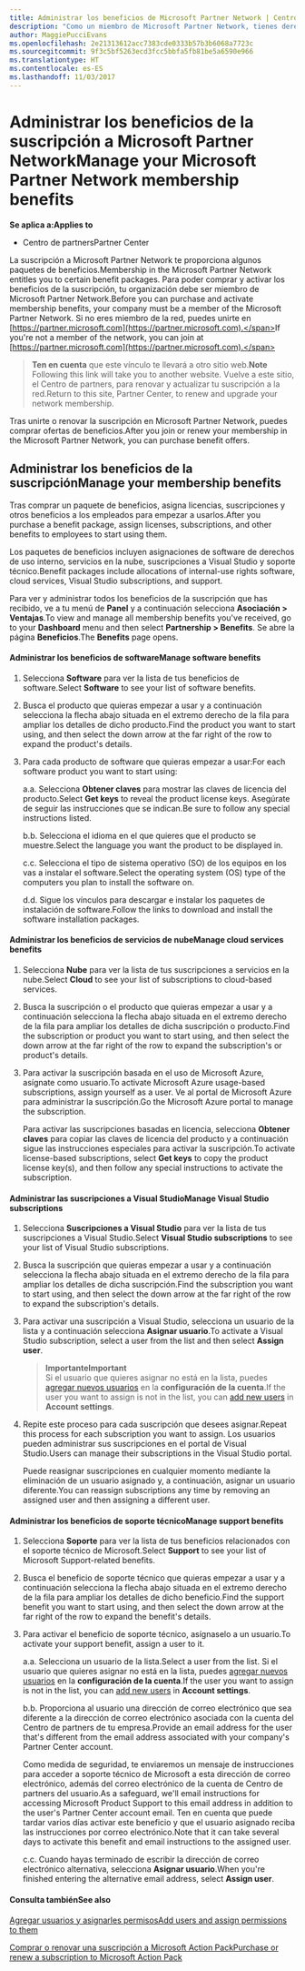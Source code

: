 ```yaml
---
title: Administrar los beneficios de Microsoft Partner Network | Centro de partners
description: "Como un miembro de Microsoft Partner Network, tienes derecho a determinados beneficios de suscripción. Explica cómo activar y administrar los beneficios de suscripción en el Centro de partners."
author: MaggiePucciEvans
ms.openlocfilehash: 2e21313612acc7383cde0333b57b3b6068a7723c
ms.sourcegitcommit: 9f3c5bf5263ecd3fcc5bbfa5fb81be5a6590e966
ms.translationtype: HT
ms.contentlocale: es-ES
ms.lasthandoff: 11/03/2017
---
```

# <a name="manage-your-microsoft-partner-network-membership-benefits"></a><span data-ttu-id="bced2-104">Administrar los beneficios de la suscripción a Microsoft Partner Network</span><span class="sxs-lookup"><span data-stu-id="bced2-104">Manage your Microsoft Partner Network membership benefits</span></span>

**<span data-ttu-id="bced2-105">Se aplica a:</span><span class="sxs-lookup"><span data-stu-id="bced2-105">Applies to</span></span>**

-  <span data-ttu-id="bced2-106">Centro de partners</span><span class="sxs-lookup"><span data-stu-id="bced2-106">Partner Center</span></span>

<span data-ttu-id="bced2-107">La suscripción a Microsoft Partner Network te proporciona algunos paquetes de beneficios.</span><span class="sxs-lookup"><span data-stu-id="bced2-107">Membership in the Microsoft Partner Network entitles you to certain benefit packages.</span></span> <span data-ttu-id="bced2-108">Para poder comprar y activar los beneficios de la suscripción, tu organización debe ser miembro de Microsoft Partner Network.</span><span class="sxs-lookup"><span data-stu-id="bced2-108">Before you can purchase and activate membership benefits, your company must be a member of the Microsoft Partner Network.</span></span> <span data-ttu-id="bced2-109">Si no eres miembro de la red, puedes unirte en [https://partner.microsoft.com](https://partner.microsoft.com).</span><span class="sxs-lookup"><span data-stu-id="bced2-109">If you're not a member of the network, you can join at [https://partner.microsoft.com](https://partner.microsoft.com).</span></span>

><span data-ttu-id="bced2-110">**Ten en cuenta** que este vínculo te llevará a otro sitio web.</span><span class="sxs-lookup"><span data-stu-id="bced2-110">**Note** Following this link will take you to another website.</span></span> <span data-ttu-id="bced2-111">Vuelve a este sitio, el Centro de partners, para renovar y actualizar tu suscripción a la red.</span><span class="sxs-lookup"><span data-stu-id="bced2-111">Return to this site, Partner Center, to renew and upgrade your network membership.</span></span>

<span data-ttu-id="bced2-112">Tras unirte o renovar la suscripción en Microsoft Partner Network, puedes comprar ofertas de beneficios.</span><span class="sxs-lookup"><span data-stu-id="bced2-112">After you join or renew your membership in the Microsoft Partner Network, you can purchase benefit offers.</span></span>


## <a name="manage-your-membership-benefits"></a><span data-ttu-id="bced2-113">Administrar los beneficios de la suscripción</span><span class="sxs-lookup"><span data-stu-id="bced2-113">Manage your membership benefits</span></span>

<span data-ttu-id="bced2-114">Tras comprar un paquete de beneficios, asigna licencias, suscripciones y otros beneficios a los empleados para empezar a usarlos.</span><span class="sxs-lookup"><span data-stu-id="bced2-114">After you purchase a benefit package, assign licenses, subscriptions, and other benefits to employees to start using them.</span></span> 

<span data-ttu-id="bced2-115">Los paquetes de beneficios incluyen asignaciones de software de derechos de uso interno, servicios en la nube, suscripciones a Visual Studio y soporte técnico.</span><span class="sxs-lookup"><span data-stu-id="bced2-115">Benefit packages include allocations of internal-use rights software, cloud services, Visual Studio subscriptions, and support.</span></span> 

<span data-ttu-id="bced2-116">Para ver y administrar todos los beneficios de la suscripción que has recibido, ve a tu menú de **Panel** y a continuación selecciona **Asociación > Ventajas**.</span><span class="sxs-lookup"><span data-stu-id="bced2-116">To view and manage all membership benefits you've received, go to your **Dashboard** menu and then select **Partnership > Benefits**.</span></span> <span data-ttu-id="bced2-117">Se abre la página **Beneficios**.</span><span class="sxs-lookup"><span data-stu-id="bced2-117">The **Benefits** page opens.</span></span> 

#### <a name="manage-software-benefits"></a><span data-ttu-id="bced2-118">Administrar los beneficios de software</span><span class="sxs-lookup"><span data-stu-id="bced2-118">Manage software benefits</span></span>

1.  <span data-ttu-id="bced2-119">Selecciona **Software** para ver la lista de tus beneficios de software.</span><span class="sxs-lookup"><span data-stu-id="bced2-119">Select **Software** to see your list of software benefits.</span></span> 

2.  <span data-ttu-id="bced2-120">Busca el producto que quieras empezar a usar y a continuación selecciona la flecha abajo situada en el extremo derecho de la fila para ampliar los detalles de dicho producto.</span><span class="sxs-lookup"><span data-stu-id="bced2-120">Find the product you want to start using, and then select the down arrow at the far right of the row to expand the product's details.</span></span> 

3. <span data-ttu-id="bced2-121">Para cada producto de software que quieras empezar a usar:</span><span class="sxs-lookup"><span data-stu-id="bced2-121">For each software product you want to start using:</span></span>

    <span data-ttu-id="bced2-122">a.</span><span class="sxs-lookup"><span data-stu-id="bced2-122">a.</span></span> <span data-ttu-id="bced2-123">Selecciona **Obtener claves** para mostrar las claves de licencia del producto.</span><span class="sxs-lookup"><span data-stu-id="bced2-123">Select **Get keys** to reveal the product license keys.</span></span> <span data-ttu-id="bced2-124">Asegúrate de seguir las instrucciones que se indican.</span><span class="sxs-lookup"><span data-stu-id="bced2-124">Be sure to follow any special instructions listed.</span></span>

    <span data-ttu-id="bced2-125">b.</span><span class="sxs-lookup"><span data-stu-id="bced2-125">b.</span></span> <span data-ttu-id="bced2-126">Selecciona el idioma en el que quieres que el producto se muestre.</span><span class="sxs-lookup"><span data-stu-id="bced2-126">Select the language you want the product to be displayed in.</span></span>

    <span data-ttu-id="bced2-127">c.</span><span class="sxs-lookup"><span data-stu-id="bced2-127">c.</span></span> <span data-ttu-id="bced2-128">Selecciona el tipo de sistema operativo (SO) de los equipos en los vas a instalar el software.</span><span class="sxs-lookup"><span data-stu-id="bced2-128">Select the operating system (OS) type of the computers you plan to install the software on.</span></span>

    <span data-ttu-id="bced2-129">d.</span><span class="sxs-lookup"><span data-stu-id="bced2-129">d.</span></span> <span data-ttu-id="bced2-130">Sigue los vínculos para descargar e instalar los paquetes de instalación de software.</span><span class="sxs-lookup"><span data-stu-id="bced2-130">Follow the links to download and install the software installation packages.</span></span>


#### <a name="manage-cloud-services-benefits"></a><span data-ttu-id="bced2-131">Administrar los beneficios de servicios de nube</span><span class="sxs-lookup"><span data-stu-id="bced2-131">Manage cloud services benefits</span></span>

1. <span data-ttu-id="bced2-132">Selecciona **Nube** para ver la lista de tus suscripciones a servicios en la nube.</span><span class="sxs-lookup"><span data-stu-id="bced2-132">Select **Cloud** to see your list of subscriptions to cloud-based services.</span></span>

2. <span data-ttu-id="bced2-133">Busca la suscripción o el producto que quieras empezar a usar y a continuación selecciona la flecha abajo situada en el extremo derecho de la fila para ampliar los detalles de dicha suscripción o producto.</span><span class="sxs-lookup"><span data-stu-id="bced2-133">Find the subscription or product you want to start using, and then select the down arrow at the far right of the row to expand the subscription's or product's details.</span></span> 

3. <span data-ttu-id="bced2-134">Para activar la suscripción basada en el uso de Microsoft Azure, asígnate como usuario.</span><span class="sxs-lookup"><span data-stu-id="bced2-134">To activate Microsoft Azure usage-based subscriptions, assign yourself as a user.</span></span> <span data-ttu-id="bced2-135">Ve al portal de Microsoft Azure para administrar la suscripción.</span><span class="sxs-lookup"><span data-stu-id="bced2-135">Go the Microsoft Azure portal to manage the subscription.</span></span>

    <span data-ttu-id="bced2-136">Para activar las suscripciones basadas en licencia, selecciona **Obtener claves** para copiar las claves de licencia del producto y a continuación sigue las instrucciones especiales para activar la suscripción.</span><span class="sxs-lookup"><span data-stu-id="bced2-136">To activate license-based subscriptions, select **Get keys** to copy the product license key(s), and then follow any special instructions to activate the subscription.</span></span>  


#### <a name="manage-visual-studio-subscriptions"></a><span data-ttu-id="bced2-137">Administrar las suscripciones a Visual Studio</span><span class="sxs-lookup"><span data-stu-id="bced2-137">Manage Visual Studio subscriptions</span></span>

1. <span data-ttu-id="bced2-138">Selecciona **Suscripciones a Visual Studio** para ver la lista de tus suscripciones a Visual Studio.</span><span class="sxs-lookup"><span data-stu-id="bced2-138">Select **Visual Studio subscriptions** to see your list of Visual Studio subscriptions.</span></span> 

2. <span data-ttu-id="bced2-139">Busca la suscripción que quieras empezar a usar y a continuación selecciona la flecha abajo situada en el extremo derecho de la fila para ampliar los detalles de dicha suscripción.</span><span class="sxs-lookup"><span data-stu-id="bced2-139">Find the subscription you want to start using, and then select the down arrow at the far right of the row to expand the subscription's details.</span></span> 

3. <span data-ttu-id="bced2-140">Para activar una suscripción a Visual Studio, selecciona un usuario de la lista y a continuación selecciona **Asignar usuario**.</span><span class="sxs-lookup"><span data-stu-id="bced2-140">To activate a Visual Studio subscription, select a user from the list and then select **Assign user**.</span></span> 

    >**<span data-ttu-id="bced2-141">Importante</span><span class="sxs-lookup"><span data-stu-id="bced2-141">Important</span></span>**<br>
<span data-ttu-id="bced2-142">Si el usuario que quieres asignar no está en la lista, puedes [agregar nuevos usuarios](create-user-accounts-and-set-permissions.md) en la **configuración de la cuenta**.</span><span class="sxs-lookup"><span data-stu-id="bced2-142">If the user you want to assign is not in the list, you can [add new users](create-user-accounts-and-set-permissions.md) in **Account settings**.</span></span>

3. <span data-ttu-id="bced2-143">Repite este proceso para cada suscripción que desees asignar.</span><span class="sxs-lookup"><span data-stu-id="bced2-143">Repeat this process for each subscription you want to assign.</span></span> <span data-ttu-id="bced2-144">Los usuarios pueden administrar sus suscripciones en el portal de Visual Studio.</span><span class="sxs-lookup"><span data-stu-id="bced2-144">Users can manage their subscriptions in the Visual Studio portal.</span></span> 

    <span data-ttu-id="bced2-145">Puede reasignar suscripciones en cualquier momento mediante la eliminación de un usuario asignado y, a continuación, asignar un usuario diferente.</span><span class="sxs-lookup"><span data-stu-id="bced2-145">You can reassign subscriptions any time by removing an assigned user and then assigning a different user.</span></span> 


#### <a name="manage-support-benefits"></a><span data-ttu-id="bced2-146">Administrar los beneficios de soporte técnico</span><span class="sxs-lookup"><span data-stu-id="bced2-146">Manage support benefits</span></span>

1. <span data-ttu-id="bced2-147">Selecciona **Soporte** para ver la lista de tus beneficios relacionados con el soporte técnico de Microsoft.</span><span class="sxs-lookup"><span data-stu-id="bced2-147">Select **Support** to see your list of Microsoft Support-related benefits.</span></span> 

2. <span data-ttu-id="bced2-148">Busca el beneficio de soporte técnico que quieras empezar a usar y a continuación selecciona la flecha abajo situada en el extremo derecho de la fila para ampliar los detalles de dicho beneficio.</span><span class="sxs-lookup"><span data-stu-id="bced2-148">Find the support benefit you want to start using, and then select the down arrow at the far right of the row to expand the benefit's details.</span></span> 

3. <span data-ttu-id="bced2-149">Para activar el beneficio de soporte técnico, asígnaselo a un usuario.</span><span class="sxs-lookup"><span data-stu-id="bced2-149">To activate your support benefit, assign a user to it.</span></span> 
   
    <span data-ttu-id="bced2-150">a.</span><span class="sxs-lookup"><span data-stu-id="bced2-150">a.</span></span>  <span data-ttu-id="bced2-151">Selecciona un usuario de la lista.</span><span class="sxs-lookup"><span data-stu-id="bced2-151">Select a user from the list.</span></span> <span data-ttu-id="bced2-152">Si el usuario que quieres asignar no está en la lista, puedes [agregar nuevos usuarios](create-user-accounts-and-set-permissions.md) en la **configuración de la cuenta**.</span><span class="sxs-lookup"><span data-stu-id="bced2-152">If the user you want to assign is not in the list, you can [add new users](create-user-accounts-and-set-permissions.md) in **Account settings**.</span></span>

    <span data-ttu-id="bced2-153">b.</span><span class="sxs-lookup"><span data-stu-id="bced2-153">b.</span></span>  <span data-ttu-id="bced2-154">Proporciona al usuario una dirección de correo electrónico que sea diferente a la dirección de correo electrónico asociada con la cuenta del Centro de partners de tu empresa.</span><span class="sxs-lookup"><span data-stu-id="bced2-154">Provide an email address for the user that's different from the email address associated with your company's Partner Center account.</span></span> 
    
    <span data-ttu-id="bced2-155">Como medida de seguridad, te enviaremos un mensaje de instrucciones para acceder a soporte técnico de Microsoft a esta dirección de correo electrónico, además del correo electrónico de la cuenta de Centro de partners del usuario.</span><span class="sxs-lookup"><span data-stu-id="bced2-155">As a safeguard, we'll email instructions for accessing Microsoft Product Support to this email address in addition to the user's Partner Center account email.</span></span> <span data-ttu-id="bced2-156">Ten en cuenta que puede tardar varios días activar este beneficio y que el usuario asignado reciba las instrucciones por correo electrónico.</span><span class="sxs-lookup"><span data-stu-id="bced2-156">Note that it can take several days to activate this benefit and email instructions to the assigned user.</span></span>    
    
    <span data-ttu-id="bced2-157">c.</span><span class="sxs-lookup"><span data-stu-id="bced2-157">c.</span></span>  <span data-ttu-id="bced2-158">Cuando hayas terminado de escribir la dirección de correo electrónico alternativa, selecciona **Asignar usuario**.</span><span class="sxs-lookup"><span data-stu-id="bced2-158">When you're finished entering the alternative email address, select **Assign user**.</span></span> 


#### <a name="see-also"></a><span data-ttu-id="bced2-159">Consulta también</span><span class="sxs-lookup"><span data-stu-id="bced2-159">See also</span></span>

[<span data-ttu-id="bced2-160">Agregar usuarios y asignarles permisos</span><span class="sxs-lookup"><span data-stu-id="bced2-160">Add users and assign permissions to them</span></span>](create-user-accounts-and-set-permissions.md)

[<span data-ttu-id="bced2-161">Comprar o renovar una suscripción a Microsoft Action Pack</span><span class="sxs-lookup"><span data-stu-id="bced2-161">Purchase or renew a subscription to Microsoft Action Pack</span></span>](mpn-get-action-pack.md)


